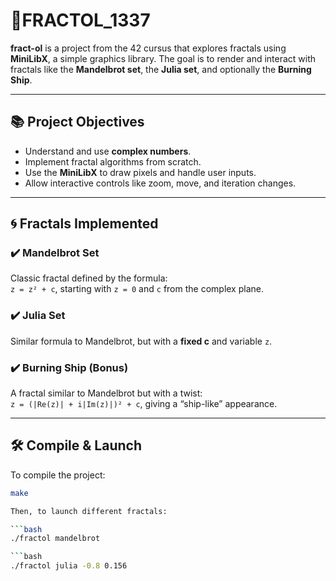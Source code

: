 # 🧠FRACTOL_1337

**fract-ol** is a project from the 42 cursus that explores fractals using **MiniLibX**, a simple graphics library. The goal is to render and interact with fractals like the **Mandelbrot set**, the **Julia set**, and optionally the **Burning Ship**.

---

## 📚 Project Objectives

- Understand and use **complex numbers**.
- Implement fractal algorithms from scratch.
- Use the **MiniLibX** to draw pixels and handle user inputs.
- Allow interactive controls like zoom, move, and iteration changes.

---

## 🌀 Fractals Implemented

### ✔️ Mandelbrot Set
Classic fractal defined by the formula:  
`z = z² + c`, starting with `z = 0` and `c` from the complex plane.

### ✔️ Julia Set
Similar formula to Mandelbrot, but with a **fixed c** and variable `z`.

### ✔️ Burning Ship (Bonus)
A fractal similar to Mandelbrot but with a twist:  
`z = (|Re(z)| + i|Im(z)|)² + c`, giving a “ship-like” appearance.

---

## 🛠️ Compile & Launch

To compile the project:

```bash
make

Then, to launch different fractals:

```bash
./fractol mandelbrot

```bash
./fractol julia -0.8 0.156
